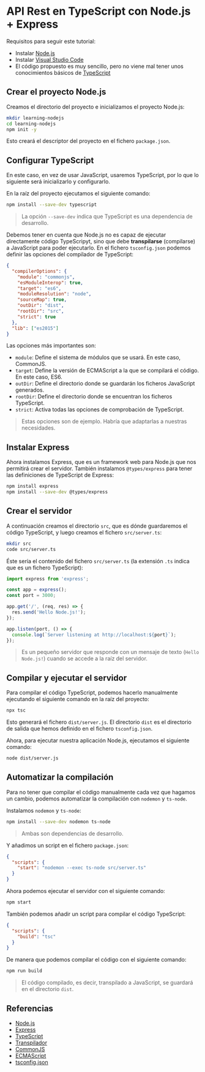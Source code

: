 # API Rest en TypeScript con Node.js + Express

Requisitos para seguir este tutorial:

- Instalar [Node.js](https://nodejs.org/)
- Instalar [Visual Studio Code](https://code.visualstudio.com/)
- El código propuesto es muy sencillo, pero no viene mal tener unos conocimientos básicos de [TypeScript](https://www.typescriptlang.org/)

## Crear el proyecto Node.js

Creamos el directorio del proyecto e inicializamos el proyecto Node.js:

```bash
mkdir learning-nodejs
cd learning-nodejs
npm init -y
```

Esto creará el descriptor del proyecto en el fichero `package.json`.

## Configurar TypeScript

En este caso, en vez de usar JavaScript, usaremos TypeScript, por lo que lo siguiente será inicializarlo y configurarlo.

En la raíz del proyecto ejecutamos el siguiente comando:

```bash
npm install --save-dev typescript
```

> La opción `--save-dev` indica que TypeScript es una dependencia de desarrollo.

Debemos tener en cuenta que Node.js no es capaz de ejecutar directamente código TypeScripyt, sino que debe **transpilarse** (compilarse) a JavaScript para poder ejecutarlo. En el fichero `tsconfig.json` podemos definir las opciones del compilador de TypeScript:

```json
{
  "compilerOptions": {
    "module": "commonjs",
    "esModuleInterop": true,
    "target": "es6",
    "moduleResolution": "node",
    "sourceMap": true,
    "outDir": "dist",
    "rootDir": "src",
    "strict": true
  },
  "lib": ["es2015"]
}
```

Las opciones más importantes son:
- `module`: Define el sistema de módulos que se usará. En este caso, CommonJS.
- `target`: Define la versión de ECMAScript a la que se compilará el código. En este caso, ES6.
- `outDir`: Define el directorio donde se guardarán los ficheros JavaScript generados.
- `rootDir`: Define el directorio donde se encuentran los ficheros TypeScript.
- `strict`: Activa todas las opciones de comprobación de TypeScript.

> Estas opciones son de ejemplo. Habría que adaptarlas a nuestras necesidades.

## Instalar Express

Ahora instalamos Express, que es un framework web para Node.js que nos permitirá crear el servidor. También instalamos `@types/express` para tener las definiciones de TypeScript de Express:
 
```bash
npm install express
npm install --save-dev @types/express
```

## Crear el servidor

A continuación creamos el directorio `src`, que es dónde guardaremos el código TypeScript, y luego creamos el fichero `src/server.ts`:
  
```bash
mkdir src
code src/server.ts
```

Éste sería el contenido del fichero `src/server.ts` (la extensión `.ts` indica que es un fichero TypeScript):

```typescript
import express from 'express';

const app = express();
const port = 3000;

app.get('/', (req, res) => {
  res.send('Hello Node.js!');
});

app.listen(port, () => {
  console.log(`Server listening at http://localhost:${port}`);
});
```

> Es un pequeño servidor que responde con un mensaje de texto (`Hello Node.js!`) cuando se accede a la raíz del servidor.

## Compilar y ejecutar el servidor

Para compilar el código TypeScript, podemos hacerlo manualmente ejecutando el siguiente comando en la raíz del proyecto:

```bash
npx tsc
```

Esto generará el fichero `dist/server.js`. El directorio `dist` es el directorio de salida que hemos definido en el fichero `tsconfig.json`.

Ahora, para ejecutar nuestra aplicación Node.js, ejecutamos el siguiente comando:

```bash
node dist/server.js
```

## Automatizar la compilación

Para no tener que compilar el código manualmente cada vez que hagamos un cambio, podemos automatizar la compilación con `nodemon` y `ts-node`.

Instalamos `nodemon` y `ts-node`:

```bash
npm install --save-dev nodemon ts-node
```

> Ambas son dependencias de desarrollo.

Y añadimos un script en el fichero `package.json`:

```json
{
  "scripts": {
    "start": "nodemon --exec ts-node src/server.ts"
  }
}
```

Ahora podemos ejecutar el servidor con el siguiente comando:

```bash
npm start
```

También podemos añadir un script para compilar el código TypeScript:

```json
{
  "scripts": {
    "build": "tsc"
  }
}
```

De manera que podemos compilar el código con el siguiente comando:

```bash
npm run build
```

> El código compilado, es decir, transpilado a JavaScript, se guardará en el directorio `dist`.

## Referencias

- [Node.js](https://nodejs.org/)
- [Express](https://expressjs.com/)
- [TypeScript](https://www.typescriptlang.org/)
- [Transpilador](https://es.wikipedia.org/wiki/Transpilador)
- [CommonJS](https://es.wikipedia.org/wiki/CommonJS)
- [ECMAScript](https://es.wikipedia.org/wiki/ECMAScript)
- [tsconfig.json](https://www.typescriptlang.org/tsconfig)    